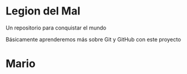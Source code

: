 # Legion del Mal
Un repositorio para conquistar el mundo

Básicamente aprenderemos más sobre Git y GitHub con este proyecto


# Mario